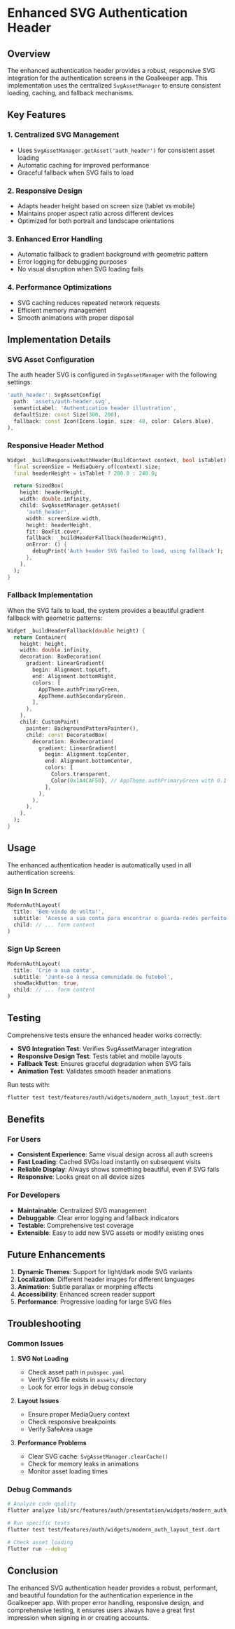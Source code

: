 # Enhanced SVG Authentication Header

## Overview

The enhanced authentication header provides a robust, responsive SVG integration for the authentication screens in the Goalkeeper app. This implementation uses the centralized `SvgAssetManager` to ensure consistent loading, caching, and fallback mechanisms.

## Key Features

### 1. Centralized SVG Management

- Uses `SvgAssetManager.getAsset('auth_header')` for consistent asset loading
- Automatic caching for improved performance
- Graceful fallback when SVG fails to load

### 2. Responsive Design

- Adapts header height based on screen size (tablet vs mobile)
- Maintains proper aspect ratio across different devices
- Optimized for both portrait and landscape orientations

### 3. Enhanced Error Handling

- Automatic fallback to gradient background with geometric pattern
- Error logging for debugging purposes
- No visual disruption when SVG loading fails

### 4. Performance Optimizations

- SVG caching reduces repeated network requests
- Efficient memory management
- Smooth animations with proper disposal

## Implementation Details

### SVG Asset Configuration

The auth header SVG is configured in `SvgAssetManager` with the following settings:

```dart
'auth_header': SvgAssetConfig(
  path: 'assets/auth-header.svg',
  semanticLabel: 'Authentication header illustration',
  defaultSize: const Size(300, 200),
  fallback: const Icon(Icons.login, size: 48, color: Colors.blue),
),
```

### Responsive Header Method

```dart
Widget _buildResponsiveAuthHeader(BuildContext context, bool isTablet) {
  final screenSize = MediaQuery.of(context).size;
  final headerHeight = isTablet ? 280.0 : 240.0;

  return SizedBox(
    height: headerHeight,
    width: double.infinity,
    child: SvgAssetManager.getAsset(
      'auth_header',
      width: screenSize.width,
      height: headerHeight,
      fit: BoxFit.cover,
      fallback: _buildHeaderFallback(headerHeight),
      onError: () {
        debugPrint('Auth header SVG failed to load, using fallback');
      },
    ),
  );
}
```

### Fallback Implementation

When the SVG fails to load, the system provides a beautiful gradient fallback with geometric patterns:

```dart
Widget _buildHeaderFallback(double height) {
  return Container(
    height: height,
    width: double.infinity,
    decoration: BoxDecoration(
      gradient: LinearGradient(
        begin: Alignment.topLeft,
        end: Alignment.bottomRight,
        colors: [
          AppTheme.authPrimaryGreen,
          AppTheme.authSecondaryGreen,
        ],
      ),
    ),
    child: CustomPaint(
      painter: BackgroundPatternPainter(),
      child: const DecoratedBox(
        decoration: BoxDecoration(
          gradient: LinearGradient(
            begin: Alignment.topCenter,
            end: Alignment.bottomCenter,
            colors: [
              Colors.transparent,
              Color(0x1A4CAF50), // AppTheme.authPrimaryGreen with 0.1 alpha
            ],
          ),
        ),
      ),
    ),
  );
}
```

## Usage

The enhanced authentication header is automatically used in all authentication screens:

### Sign In Screen

```dart
ModernAuthLayout(
  title: 'Bem-vindo de volta!',
  subtitle: 'Acesse a sua conta para encontrar o guarda-redes perfeito',
  child: // ... form content
)
```

### Sign Up Screen

```dart
ModernAuthLayout(
  title: 'Crie a sua conta',
  subtitle: 'Junte-se à nossa comunidade de futebol',
  showBackButton: true,
  child: // ... form content
)
```

## Testing

Comprehensive tests ensure the enhanced header works correctly:

- **SVG Integration Test**: Verifies SvgAssetManager integration
- **Responsive Design Test**: Tests tablet and mobile layouts
- **Fallback Test**: Ensures graceful degradation when SVG fails
- **Animation Test**: Validates smooth header animations

Run tests with:

```bash
flutter test test/features/auth/widgets/modern_auth_layout_test.dart
```

## Benefits

### For Users

- **Consistent Experience**: Same visual design across all auth screens
- **Fast Loading**: Cached SVGs load instantly on subsequent visits
- **Reliable Display**: Always shows something beautiful, even if SVG fails
- **Responsive**: Looks great on all device sizes

### For Developers

- **Maintainable**: Centralized SVG management
- **Debuggable**: Clear error logging and fallback indicators
- **Testable**: Comprehensive test coverage
- **Extensible**: Easy to add new SVG assets or modify existing ones

## Future Enhancements

1. **Dynamic Themes**: Support for light/dark mode SVG variants
2. **Localization**: Different header images for different languages
3. **Animation**: Subtle parallax or morphing effects
4. **Accessibility**: Enhanced screen reader support
5. **Performance**: Progressive loading for large SVG files

## Troubleshooting

### Common Issues

1. **SVG Not Loading**

   - Check asset path in `pubspec.yaml`
   - Verify SVG file exists in `assets/` directory
   - Look for error logs in debug console

2. **Layout Issues**

   - Ensure proper MediaQuery context
   - Check responsive breakpoints
   - Verify SafeArea usage

3. **Performance Problems**
   - Clear SVG cache: `SvgAssetManager.clearCache()`
   - Check for memory leaks in animations
   - Monitor asset loading times

### Debug Commands

```bash
# Analyze code quality
flutter analyze lib/src/features/auth/presentation/widgets/modern_auth_layout.dart

# Run specific tests
flutter test test/features/auth/widgets/modern_auth_layout_test.dart

# Check asset loading
flutter run --debug
```

## Conclusion

The enhanced SVG authentication header provides a robust, performant, and beautiful foundation for the authentication experience in the Goalkeeper app. With proper error handling, responsive design, and comprehensive testing, it ensures users always have a great first impression when signing in or creating accounts.
